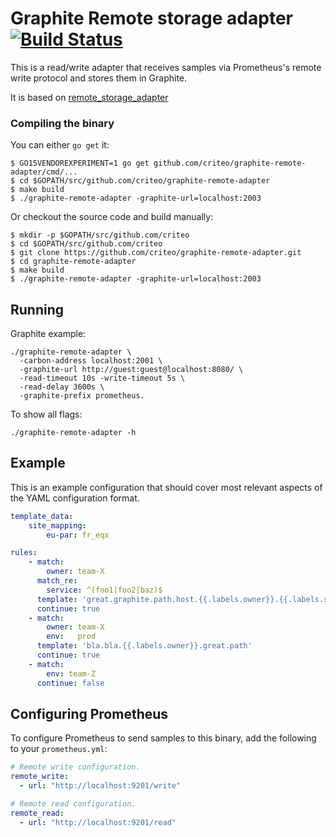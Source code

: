 # Graphite Remote storage adapter [![Build Status](https://travis-ci.org/criteo/graphite-remote-adapter.svg?branch=master)](https://travis-ci.org/criteo/graphite-remote-adapter)

This is a read/write adapter that receives samples via Prometheus's remote write
protocol and stores them in Graphite.

It is based on [remote_storage_adapter](https://github.com/prometheus/prometheus/tree/master/documentation/examples/remote_storage/remote_storage_adapter)

### Compiling the binary

You can either `go get` it:

```
$ GO15VENDOREXPERIMENT=1 go get github.com/criteo/graphite-remote-adapter/cmd/...
$ cd $GOPATH/src/github.com/criteo/graphite-remote-adapter
$ make build
$ ./graphite-remote-adapter -graphite-url=localhost:2003
```

Or checkout the source code and build manually:

```
$ mkdir -p $GOPATH/src/github.com/criteo
$ cd $GOPATH/src/github.com/criteo
$ git clone https://github.com/criteo/graphite-remote-adapter.git
$ cd graphite-remote-adapter
$ make build
$ ./graphite-remote-adapter -graphite-url=localhost:2003
```

## Running

Graphite example:

```
./graphite-remote-adapter \
  -carbon-address localhost:2001 \
  -graphite-url http://guest:guest@localhost:8080/ \
  -read-timeout 10s -write-timeout 5s \
  -read-delay 3600s \
  -graphite-prefix prometheus.
```

To show all flags:

```
./graphite-remote-adapter -h
```

## Example
This is an example configuration that should cover most relevant aspects of the YAML configuration format.

```yaml
template_data:
    site_mapping:
        eu-par: fr_eqx

rules:
    - match:
        owner: team-X
      match_re:
        service: ^(foo1|foo2|baz)$
      template: 'great.graphite.path.host.{{.labels.owner}}.{{.labels.service}}{{if ne .labels.env "prod"}}.{{.labels.env}}{{end}}'
      continue: true
    - match:
        owner: team-X
        env:   prod
      template: 'bla.bla.{{.labels.owner}}.great.path'
      continue: true
    - match:
        env: team-Z
      continue: false
```

## Configuring Prometheus

To configure Prometheus to send samples to this binary, add the following to your `prometheus.yml`:

```yaml
# Remote write configuration.
remote_write:
  - url: "http://localhost:9201/write"

# Remote read configuration.
remote_read:
  - url: "http://localhost:9201/read"
```
